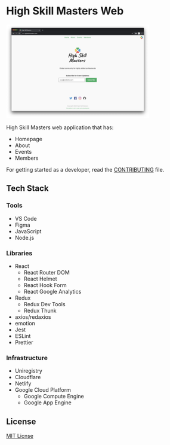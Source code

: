# High Skill Masters Web

<img alt="Preview Homepage" src="./public/assets/images/preview-homepage.png" height="250">

High Skill Masters web application that has:

- Homepage
- About
- Events
- Members

For getting started as a developer, read the [CONTRIBUTING](./CONTRIBUTING.md) file.

## Tech Stack

### Tools

- VS Code
- Figma
- JavaScript
- Node.js

### Libraries

- React
  - React Router DOM
  - React Helmet
  - React Hook Form
  - React Google Analytics
- Redux
  - Redux Dev Tools
  - Redux Thunk
- axios/redaxios
- emotion
- Jest
- ESLint
- Prettier

### Infrastructure

- Uniregistry
- Cloudflare
- Netlify
- Google Cloud Platform
  - Google Compute Engine
  - Google App Engine

## License

[MIT Licnse](./LICENSE)
